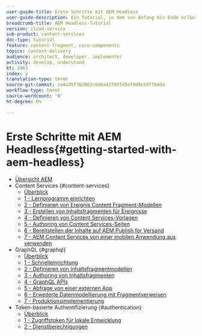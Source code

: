 ```yaml
---
user-guide-title: Erste Schritte mit AEM Headless
user-guide-description: Ein Tutorial, in dem von Anfang bis Ende erläutert wird, wie Inhalte mithilfe von AEM Headless aufgebaut und bereitgestellt werden können.
breadcrumb-title: AEM Headless-Tutorial
version: cloud-service
sub-product: content-services
doc-type: tutorial
feature: content-fragment, core-components
topics: content-delivery
audience: architect, developer, implementer
activity: develop, understand
kt: 2963
index: y
translation-type: tm+mt
source-git-commit: ce4a35f763862c6d6a42795fd5e79d9c59ff645a
workflow-type: tm+mt
source-wordcount: '0'
ht-degree: 0%

---
```



# Erste Schritte mit AEM Headless{#getting-started-with-aem-headless}

+ [Übersicht AEM](./overview.md)
+ Content Services {#content-services}
   + [Überblick](./content-services/overview.md)
   + [1 - Lernprogramm einrichten](./content-services/chapter-1.md)
   + [2 - Definieren von Ereignis Content Fragment-Modellen](./content-services/chapter-2.md)
   + [3 - Erstellen von Inhaltsfragmenten für Ereignisse](./content-services/chapter-3.md)
   + [4 - Definieren von Content Services-Vorlagen](./content-services/chapter-4.md)
   + [5 - Authoring von Content Services-Seiten](./content-services/chapter-5.md)
   + [6 - Bereitstellen der Inhalte auf AEM Publish for Versand](./content-services/chapter-6.md)
   + [7 - AEM Content Services von einer mobilen Anwendung aus verwenden](./content-services/chapter-7.md)
+ GraphQL {#graphql}
   + [Überblick](./graphql/overview.md)
   + [1 - Schnelleinrichtung](./graphql/setup.md)
   + [2 - Definieren von Inhaltsfragmentmodellen](./graphql/content-fragment-models.md)
   + [3 - Authoring von Inhaltsfragmenten](./graphql/author-content-fragments.md)
   + [4 - GraphQL APIs](./graphql/explore-graphql-api.md)
   + [5 - Abfrage von einer externen App](./graphql/graphql-and-external-app.md)
   + [6 - Erweiterte Datenmodellierung mit Fragmentverweisen](./graphql/fragment-references.md)
   + [7 - Produktionsimplementierung](./graphql/production-deployment.md)
+ Token-basierte Authentifizierung {#authentication}
   + [Überblick](./authentication/overview.md)
   + [1 - Zugriffstoken für lokale Entwicklung](./authentication/local-development-access-token.md)
   + [2 - Dienstberechtigungen](./authentication/service-credentials.md)